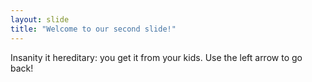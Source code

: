 ```yaml
---
layout: slide
title: "Welcome to our second slide!"
---
```

Insanity it hereditary: you get it from your kids.
Use the left arrow to go back!


